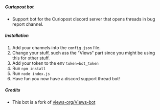 ##### Curiopost bot

- Support bot for the Curiopost discord server that opens threads in bug report channel.

##### Installation

1. Add your channels into the `config.json` file.
2. Change your stuff, such ass the "Views" part since you might be using this for other stuff.
3. Add your token to the env `token=bot_token`
4. Run `npm install`
5. Run `node index.js`
6. Have fun you now have a discord support thread bot!

##### Credits

- This bot is a fork of [views-org/Views-bot](https://github.com/views-org/Views-bot)
